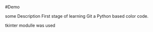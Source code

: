 #Demo 


some Description
First stage of learning Git a Python based color code.


tkinter modulle was used